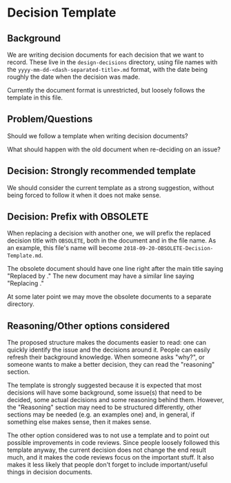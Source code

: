 Decision Template
=================

Background
----------

We are writing decision documents for each decision that we want to record.
These live in the `design-decisions` directory, using file names with
the `yyyy-mm-dd-<dash-separated-title>.md` format, with the date
being roughly the date when the decision was made.

Currently the document format is unrestricted, but loosely
follows the template in this file.

Problem/Questions
-----------------

Should we follow a template when writing decision documents?

What should happen with the old document when re-deciding on an issue?

Decision: Strongly recommended template
---------------------------------------

We should consider the current template as a strong suggestion, without
being forced to follow it when it does not make sense.

Decision: Prefix with OBSOLETE
------------------------------

When replacing a decision with another one, we will prefix the replaced
decision title with `OBSOLETE`, both in the document and in the
file name. As an example, this file's name will become
`2018-09-20-OBSOLETE-Decision-Template.md`.

The obsolete document should have one line right after
the main title saying "Replaced by <file-name>." The new document
may have a similar line saying "Replacing <file-name>."

At some later point we may move the obsolete documents to a
separate directory.

Reasoning/Other options considered
----------------------------------

The proposed structure makes the documents easier to read: one can quickly
identify the issue and the decisions around it. People can easily
refresh their background knowledge. When someone asks "why?",
or someone wants to make a better decision, they can read the "reasoning"
section.

The template is strongly suggested because it is expected that most
decisions will have some background, some issue(s) that need to be decided,
some actual decisions and some reasoning behind them. However, the
"Reasoning" section may need to be structured differently, other sections
may be needed (e.g. an examples one) and, in general, if something else
makes sense, then it makes sense.

The other option considered was to not use a template and to point out
possible improvements in code reviews. Since people loosely followed this
template anyway, the current decision does not change the end result much,
and it makes the code reviews focus on the important stuff. It also
makes it less likely that people don't forget to include
important/useful things in decision documents.
